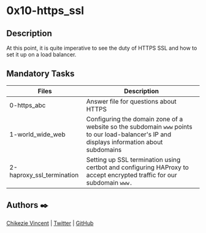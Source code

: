 # 0x10-https_ssl

## Description

At this point, it is quite imperative to see the duty of  HTTPS SSL and how to set it up on a load balancer.

## Mandatory Tasks

| Files | Description |
| ----- | ----------- |
| 0-https_abc | Answer file for questions about HTTPS |
| 1-world_wide_web | Configuring the domain zone of a website so the subdomain `www` points to our load-balancer's IP and displays information about subdomains |
| 2-haproxy_ssl_termination | Setting up SSL termination using certbot and configuring HAProxy to accept encrypted traffic for our subdomain `www.` |

## Authors :black_nib:

[Chikezie Vincent](https://www.linkedin.com/in/Vincent1234chikezie) | [Twitter](https://twitter.com/ChikezieVincen2) | [GitHub](https://github.com/Vinspoint-ALX)
